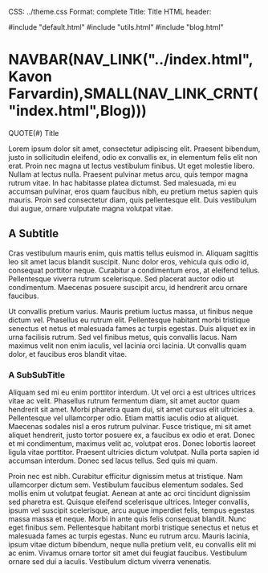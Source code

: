 CSS: ../theme.css
Format: complete
Title: Title
HTML header: <link rel="icon" type="image/png" href="../images/duck.png" />

#include "default.html"
#include "utils.html"
#include "blog.html"

NAVBAR(NAV_LINK("../index.html",Kavon Farvardin),SMALL(NAV_LINK_CRNT("index.html",Blog)))
====================

<!-- handy guide: https://github.com/fletcher/MultiMarkdown/wiki/MultiMarkdown-Syntax-Guide -->

QUOTE(#) Title

Lorem ipsum dolor sit amet, consectetur adipiscing elit. Praesent bibendum, justo in sollicitudin eleifend, odio ex convallis ex, in elementum felis elit non erat. Proin nec magna ut lectus vestibulum finibus. Ut eget molestie libero. Nullam at lectus nulla. Praesent pulvinar metus arcu, quis tempor magna rutrum vitae. In hac habitasse platea dictumst. Sed malesuada, mi eu accumsan pulvinar, eros quam faucibus nibh, eu pretium metus sapien quis mauris. Proin sed consectetur diam, quis pellentesque elit. Duis vestibulum dui augue, ornare vulputate magna volutpat vitae.

## A Subtitle

Cras vestibulum mauris enim, quis mattis tellus euismod in. Aliquam sagittis leo sit amet lacus blandit suscipit. Nunc dolor eros, vehicula quis odio id, consequat porttitor neque. Curabitur a condimentum eros, at eleifend tellus. Pellentesque viverra rutrum scelerisque. Sed placerat auctor odio ut condimentum. Maecenas posuere suscipit arcu, id hendrerit arcu ornare faucibus.

Ut convallis pretium varius. Mauris pretium luctus massa, ut finibus neque dictum vel. Phasellus eu rutrum elit. Pellentesque habitant morbi tristique senectus et netus et malesuada fames ac turpis egestas. Duis aliquet ex in urna facilisis rutrum. Sed vel finibus metus, quis convallis lacus. Nam maximus velit non enim iaculis, vel lacinia orci lacinia. Ut convallis quam dolor, et faucibus eros blandit vitae.

### A SubSubTitle

Aliquam sed mi eu enim porttitor interdum. Ut vel orci a est ultrices ultrices vitae ac velit. Phasellus rutrum fermentum diam, sit amet auctor quam hendrerit sit amet. Morbi pharetra quam dui, sit amet cursus elit ultricies a. Pellentesque vel ullamcorper odio. Etiam mattis iaculis odio at aliquet. Maecenas sodales nisl a eros rutrum pulvinar. Fusce tristique, mi sit amet aliquet hendrerit, justo tortor posuere ex, a faucibus ex odio et erat. Donec et mi condimentum, maximus velit ac, volutpat eros. Donec lobortis laoreet ligula vitae porttitor. Praesent ultricies dictum volutpat. Nulla porta sapien id accumsan interdum. Donec sed lacus tellus. Sed quis mi quam.

Proin nec est nibh. Curabitur efficitur dignissim metus at tristique. Nam ullamcorper dictum sem. Vestibulum faucibus elementum sodales. Sed mollis enim ut volutpat feugiat. Aenean at ante ac orci tincidunt dignissim sed pharetra est. Quisque eleifend scelerisque ultrices. Integer convallis, ipsum vel suscipit scelerisque, arcu augue imperdiet felis, tempus egestas massa massa et neque. Morbi in ante quis felis consequat blandit. Nunc eget finibus sem. Pellentesque habitant morbi tristique senectus et netus et malesuada fames ac turpis egestas. Nunc eu rutrum arcu. Mauris lacinia, ipsum vitae dictum bibendum, neque nulla pretium velit, eu convallis elit mi ac enim. Vivamus ornare tortor sit amet dui feugiat faucibus. Vestibulum ornare sed dui a iaculis. Vestibulum dictum viverra venenatis.
